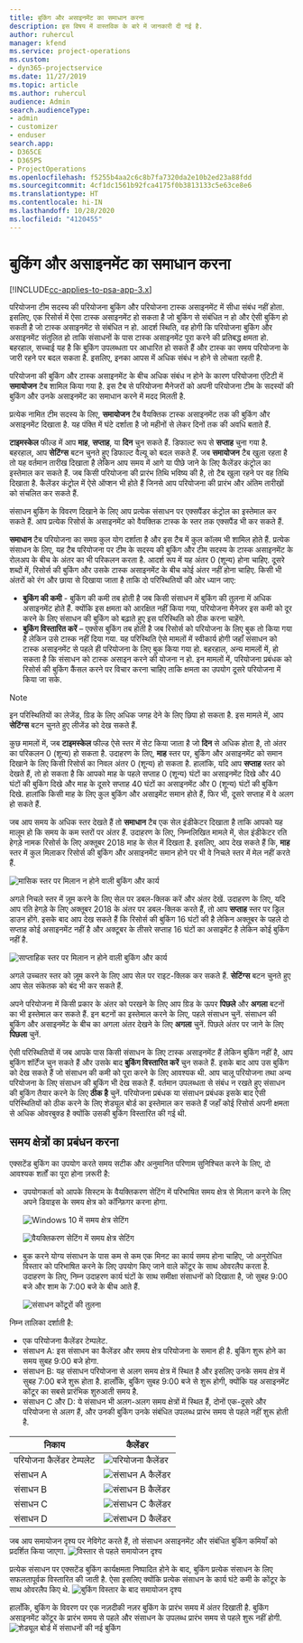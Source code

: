 ```yaml
---
title: बुकिंग और असाइनमेंट का समाधान करना
description: इस विषय में वास्तविक के बारे में जानकारी दी गई है.
author: ruhercul
manager: kfend
ms.service: project-operations
ms.custom:
- dyn365-projectservice
ms.date: 11/27/2019
ms.topic: article
ms.author: ruhercul
audience: Admin
search.audienceType:
- admin
- customizer
- enduser
search.app:
- D365CE
- D365PS
- ProjectOperations
ms.openlocfilehash: f5255b4aa2c6c8b7fa7320da2e10b2ed23a88fdd
ms.sourcegitcommit: 4cf1dc1561b92fca4175f0b3813133c5e63ce8e6
ms.translationtype: HT
ms.contentlocale: hi-IN
ms.lasthandoff: 10/28/2020
ms.locfileid: "4120455"
---
```

# <a name="reconcile-bookings-and-assignments"></a>बुकिंग और असाइनमेंट का समाधान करना

[!INCLUDE[cc-applies-to-psa-app-3.x](../includes/cc-applies-to-psa-app-3x.md)]

परियोजना टीम सदस्य की परियोजना बुकिंग और परियोजना टास्क असाइनमेंट में सीधा संबंध नहीं होता. इसलिए, एक रिसोर्स में ऐसा टास्क असाइनमेंट हो सकता है जो बुकिंग से संबंधित न हो और ऐसी बुकिंग हो सकती है जो टास्क असाइनमेंट से संबंधित न हो. आदर्श स्थिति, वह होगी कि परियोजना बुकिंग और असाइनमेंट संतुलित हो ताकि संसाधनों के पास टास्क असाइनमेंट पूरा करने की प्रतिबद्ध क्षमता हो. बहरहाल, सच्चाई यह है कि बुकिंग उपलब्धता पर आधारित हो सकते हैं और टास्क का समय परियोजना के जारी रहने पर बदल सकता है. इसलिए, इनका आपस में अधिक संबंध न होने से लोचता रहती है.

परियोजना की बुकिंग और टास्क असाइनमेंट के बीच अधिक संबंध न होने के कारण परियोजना एंटिटी में **समायोजन** टैब शामिल किया गया है. इस टैब से परियोजना मैनेजरों को अपनी परियोजना टीम के सदस्यों की बुकिंग और उनके असाइनमेंट का समाधान करने में मदद मिलती है.

प्रत्येक नामित टीम सदस्य के लिए, **समायोजन** टैब वैयक्तिक टास्क असाइनमेंट तक की बुकिंग और असाइनमेंट दिखाता है. यह पंक्ति में घंटे दर्शाता है जो महीनों से लेकर दिनों तक की अवधि बताते हैं.

**टाइमस्केल** फील्ड में आप **माह**, **सप्ताह**, या **दिन** चुन सकते हैं. डिफाल्ट रूप से **सप्ताह** चुना गया है. बहरहाल, आप **सेटिंग्स** बटन चुनते हुए डिफाल्ट वैल्यू को बदल सकते हैं. जब **समायोजन** टैब खुला रहता है तो यह वर्तमान तारीख दिखाता है लेकिन आप समय में आगे या पीछे जाने के लिए कैलेंडर कंट्रोल का इस्तेमाल कर सकते हैं. जब किसी परियोजना की प्रारंभ तिथि भविष्य की है, तो टैब खुला रहने पर वह तिथि दिखाता है. कैलेंडर कंट्रोल में ऐसे ऑप्शन भी होते हैं जिनसे आप परियोजना की प्रारंभ और अंतिम तारीखों को संचलित कर सकते हैं.

संसाधन बुकिंग के विवरण दिखाने के लिए आप प्रत्येक संसाधन पर एक्सपैंडर कंट्रोल का इस्तेमाल कर सकते हैं. आप प्रत्येक रिसोर्स के असाइनमेंट को वैयक्तिक टास्क के स्तर तक एक्सपैंड भी कर सकते हैं.

**समाधान** टैब परियोजना का समग्र कुल योग दर्शाता है और इस टैब में कुल कॉलम भी शामिल होते हैं. प्रत्येक संसाधन के लिए, यह टैब परियोजना पर टीम के सदस्य की बुकिंग और टीम सदस्य के टास्क असाइनमेंट के रोलअप के बीच के अंतर का भी परिकलन करता है. आदर्श रूप में यह अंतर 0 (शून्य) होना चाहिए. दूसरे शब्दों में, रिसोर्स की बुकिंग और उसके टास्क असाइनमेंट के बीच कोई अंतर नहीं होना चाहिए. किसी भी अंतरों को रंग और छाया से दिखाया जाता है ताकि दो परिस्थितियों की ओर ध्यान जाए:

- **बुकिंग की कमी** - बुकिंग की कमी तब होती है जब किसी संसाधन में बुकिंग की तुलना में अधिक असाइनमेंट होते हैं. क्योंकि इस क्षमता को आरक्षित नहीं किया गया, परियोजना मैनेजर इस कमी को दूर करने के लिए संसाधन की बुकिंग को बढ़ाते हुए इस परिस्थिति को ठीक करना चाहेंगे.
- **बुकिंग विस्तारित करें** – एक्सेस बुकिंग तब होती है जब रिसोर्स को परियोजना के लिए बुक तो किया गया है लेकिन उसे टास्क नहीं दिया गया. यह परिस्थिति ऐसे मामलों में स्वीकार्य होगी जहाँ संसाधन को टास्क असाइनमेंट से पहले ही परियोजना के लिए बुक किया गया हो. बहरहाल, अन्य मामलों में, हो सकता है कि संसाधन को टास्क असाइन करने की योजना न हो. इन मामलों में, परियोजना प्रबंधक को रिसोर्स की बुकिंग कैंसल करने पर विचार करना चाहिए ताकि क्षमता का उपयोग दूसरे परियोजना में किया जा सके.

> [!NOTE]
> इन परिस्थितियों का लेजेंड, ग्रिड के लिए अधिक जगह देने के लिए छिपा हो सकता है. इस मामले में, आप **सेटिंग्स** बटन चुनते हुए लीजेंड को देख सकते हैं.

कुछ मामलों में, जब **टाइमस्केल** फील्ड ऐसे स्तर में सेट किया जाता है जो **दिन** से अधिक होता है, तो अंतर का परिकलन 0 (शून्य) हो सकता है. उदाहरण के लिए, **माह** स्तर पर, बुकिंग और असाइनमेंट को समान दिखाने के लिए किसी रिसोर्स का निवल अंतर 0 (शून्य) हो सकता है. हालांकि, यदि आप **सप्ताह** स्तर को देखते हैं, तो हो सकता है कि आपको माह के पहले सप्ताह 0 (शून्य) घंटों का असाइनमेंट दिखे और 40 घंटों की बुकिंग दिखे और माह के दूसरे सप्ताह 40 घंटों का असाइनमेंट और 0 (शून्य) घंटों की बुकिंग दिखे. हालांकि किसी माह के लिए कुल बुकिंग और असाइमेंट समान होते हैं, फिर भी, दूसरे सप्ताह में वे अलग हो सकते हैं.

जब आप समय के अधिक स्तर देखते हैं तो **समाधान** टैब एक सेल इंडीकेटर दिखाता है ताकि आपको यह मालूम हो कि समय के कम स्तरों पर अंतर हैं. उदाहरण के लिए, निम्नलिखित मामले में, सेल इंडीकेटर रति हेगड़े नामक रिसोर्स के लिए अक्तूबर 2018 माह के सेल में दिखता है. इसलिए, आप देख सकते हैं कि, **माह** स्तर में कुल मिलाकर रिसोर्स की बुकिंग और असाइनमेंट समान होने पर भी वे निचले स्तर में मेल नहीं करते हैं.

![मासिक स्तर पर मिलान न होने वाली बुकिंग और कार्य](media/reconcile-assignments-01.JPG)

अगले निचले स्तर में ज़ूम करने के लिए सेल पर डबल-क्लिक करें और अंतर देखें. उदाहरण के लिए, यदि आप रति हेगड़े के लिए अक्तूबर 2018 के अंतर पर डबल-क्लिक करते हैं, तो आप **सप्ताह** स्तर पर ड्रिल डाउन होंगे. इसके बाद आप देख सकते हैं कि रिसोर्स की बुकिंग 16 घंटों की है लेकिन अक्तूबर के पहले दो सप्ताह कोई असाइनमेंट नहीं है और अक्टूबर के तीसरे सप्ताह 16 घंटों का असाइमेंट है लेकिन कोई बुकिंग नहीं है.

![साप्ताहिक स्तर पर मिलान न होने वाली बुकिंग और कार्य](media/reconcile-assignments-02.JPG)

अगले उच्चतर स्तर को ज़ूम करने के लिए आप सेल पर राइट-क्लिक कर सकते हैं. **सेटिंग्स** बटन चुनते हुए आप सेल संकेतक को बंद भी कर सकते हैं. 

अपने परियोजना में किसी प्रकार के अंतर को परखने के लिए आप ग्रिड के ऊपर **पिछले** और **अगला** बटनों का भी इस्तेमाल कर सकते हैं. इन बटनों का इस्तेमाल करने के लिए, पहले संसाधन चुनें. संसाधन की बुकिंग और असाइनमेंट के बीच का अगला अंतर देखने के लिए **अगला** चुनें. पिछले अंतर पर जाने के लिए **पिछला** चुनें.

ऐसी परिस्थितियों में जब आपके पास किसी संसाधन के लिए टास्क असाइनमेंट हैं लेकिन बुकिंग नहीं है, आप बुकिंग शॉर्टेंज चुन सकते हैं और उसके बाद **बुकिंग विस्तारित करें** चुन सकते हैं. इसके बाद आप उस बुकिंग को देख सकते हैं जो संसाधन की कमी को पूरा करने के लिए आवश्यक थी. आप चालू परियोजना तथा अन्य परियोजना के लिए संसाधन की बुकिंग भी देख सकते हैं. वर्तमान उपलब्धता से संबंध न रखते हुए संसाधन की बुकिंग तैयार करने के लिए **ठीक है** चुनें. परियोजना प्रबंधक या संसाधन प्रबंधक इसके बाद ऐसी परिस्थितियों को ठीक करने के लिए शेड्यूल बोर्ड का इस्तेमाल कर सकते हैं जहाँ कोई रिसोर्स अपनी क्षमता से अधिक ओवरबुक्ड है क्योंकि उसकी बुकिंग विस्तारित की गई थी.

## <a name="managing-with-time-zones"></a>समय क्षेत्रों का प्रबंधन करना
एक्सटेंड बुकिंग का उपयोग करते समय सटीक और अनुमानित परिणाम सुनिश्चित करने के लिए, दो आवश्यक शर्तों का पूरा होना ज़रूरी है:  

- उपयोगकर्ता को आपके सिस्टम के वैयक्तिकरण सेटिंग में परिभाषित समय क्षेत्र से मिलान करने के लिए अपने डिवाइस के समय क्षेत्र को कॉन्फ़िगर करना होगा.
 
  ![Windows 10 में समय क्षेत्र सेटिंग](media/reconcile-assignments-03.png)

  ![वैयक्तिकरण सेटिंग में समय क्षेत्र सेटिंग](media/reconcile-assignments-04.png)
 
- बुक करने योग्य संसाधन के पास कम से कम एक मिनट का कार्य समय होना चाहिए, जो अनुरोधित विस्तार को परिभाषित करने के लिए उपयोग किए जाने वाले कोंटूर के साथ ओवरलैप करता है. उदाहरण के लिए, निम्न उदाहरण कार्य घंटों के साथ समीक्षा संसाधनों को दिखाता है, जो सुबह 9:00 बजे और शाम के 7:00 बजे के बीच आते हैं. 

  ![संसाधन कोंटूरों की तुलना](media/reconcile-assignments-05.png)

निम्न तालिका दर्शाती है:

- एक परियोजना कैलेंडर टेम्पलेट.
- संसाधन A: इस संसाधन का कैलेंडर और समय क्षेत्र परियोजना के समान ही है. बुकिंग शुरू होने का समय सुबह 9:00 बजे होगा.
- संसाधन B: यह संसाधन परियोजना से अलग समय क्षेत्र में स्थित है और इसलिए उनके समय क्षेत्र में सुबह 7:00 बजे शुरू होता है. हालाँकि, बुकिंग सुबह 9:00 बजे से शुरू होगी, क्योंकि यह असाइनमेंट कोंटूर का सबसे प्रारंभिक शुरुआती समय है.
- संसाधन C और D: ये संसाधन भी अलग-अलग समय क्षेत्रों में स्थित हैं, दोनों एक-दूसरे और परियोजना से अलग हैं, और उनकी बुकिंग उनके संबंधित उपलब्ध प्रारंभ समय से पहले नहीं शुरू होती है.

|निकाय  |कैलेंडर  |
|-|-|
|परियोजना कैलेंडर टेम्पलेट   | ![परियोजना कैलेंडर](media/reconcile-assignments-06.png) |
|संसाधन A  | ![संसाधन A कैलेंडर](media/reconcile-assignments-06.png) |
|संसाधन B  |  ![संसाधन B कैलेंडर](media/reconcile-assignments-07.png) |
|संसाधन C  |  ![संसाधन C कैलेंडर](media/reconcile-assignments-08.png) |
|संसाधन D  | ![संसाधन D कैलेंडर](media/reconcile-assignments-09.png)  |
 
जब आप समायोजन दृश्य पर नेविगेट करते हैं, तो संसाधन असाइनमेंट और संबंधित बुकिंग कमियाँ को प्रदर्शित किया जाएगा.
 ![विस्तार से पहले समायोजन दृश्य](media/reconcile-assignments-10.png)

प्रत्येक संसाधन पर एक्सटेंड बुकिंग कार्यक्षमता निष्पादित होने के बाद, बुकिंग प्रत्येक संसाधन के लिए सफलतापूर्वक विस्तारित की जाती है. ऐसा इसलिए क्योंकि प्रत्येक संसाधन के कार्य घंटे कमी के कोंटूर के साथ ओवरलैप किए थे.
 ![बुकिंग विस्तार के बाद समायोजन दृश्य](media/reconcile-assignments-11.png) 

हालाँकि, बुकिंग के विवरण पर एक नज़दीकी नज़र बुकिंग के प्रारंभ समय में अंतर दिखाती है. बुकिंग असाइनमेंट कोंटूर के प्रारंभ समय से पहले और संसाधन के उपलब्‍ध प्रारंभ समय से पहले शुरू नहीं होगी.
 ![शेड्यूल बोर्ड में संसाधनों की नई बुकिंग](media/reconcile-assignments-12.png)
